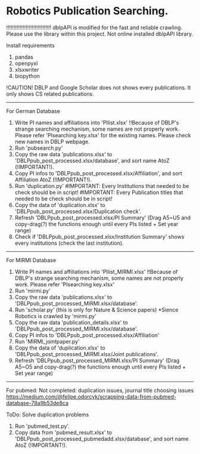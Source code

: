 # Robotics Publication Searching.
!!!!!!!!!!!!!!!!!!!!!!!!!!!!!!
dblpAPI is modified for the fast and reliable crawling.
Please use the library within this project. Not online installed dblpAPI library.

Install requirements
1. pandas
2. openpyxl
3. xlsxwriter
4. biopython

!CAUTION!
DBLP and Google Scholar does not shows every publications.
It only shows CS related publications.
- - -
For German Database
1. Write PI names and affiliations into 'PIlist.xlsx' !!Because of DBLP's strange searching mechanism, some names are not properly work. Please refer 'PIsearching key.xlsx' for the existing names. Please check new names in DBLP webpage.
3. Run 'pubsearch.py'
4. Copy the raw data 'publications.xlsx' to 'DBLPpub_post_processed.xlsx/database', and sort name AtoZ (!IMPORTANT!).
5. Copy PI infos to 'DBLPpub_post_processed.xlsx/Affiliation', and sort Affiliation AtoZ (!IMPORTANT!).
6. Run 'duplication.py' #IMPORTANT: Every Institutions that needed to be check should be in script! #IMPORTANT: Every Publication titles that needed to be check should be in script!
7. Copy the data of 'duplication.xlsx' to 'DBLPpub_post_processed.xlsx/Duplication check'. 
8. Refresh 'DBLPpub_post_processed.xlsx/PI Summary' (Drag A5~U5 and copy-drag(?) the functions enough until every PIs listed + Set year range)
9. Check if 'DBLPpub_post_processed.xlsx/Institution Summary' shows every institutions (check the last institution).
- - -
For MIRMI Database
1. Write PI names and affiliations into 'PIlist_MIRMI.xlsx' !!Because of DBLP's strange searching mechanism, some names are not properly work. Please refer 'PIsearching key.xlsx'
2. Run 'mirmi.py'
3. Copy the raw data 'publications.xlsx' to 'DBLPpub_post_processed_MIRMI.xlsx/database'.
4. Run 'scholar.py' (this is only for Nature & Science papers) *Sience Robotics is crawled by 'mirmi.py'
5. Copy the raw data 'publication_details.xlsx' to 'DBLPpub_post_processed_MIRMI.xlsx/database'.
6. Copy PI infos to 'DBLPpub_post_processed.xlsx/Affiliation'
7. Run 'MIRMI_jointpaper.py'
8. Copy the data of 'duplication.xlsx' to 'DBLPpub_post_processed_MIRMI.xlsx/Joint publications'.
9. Refresh 'DBLPpub_post_processed_MIRMI.xlsx/PI Summary' (Drag A5~O5 and copy-drag(?) the functions enough until every PIs listed + Set year range)
---
For pubmed: Not completed: duplication issues, journal title choosing issues
https://medium.com/@felipe.odorcyk/scrapping-data-from-pubmed-database-78a9b53de8ca

ToDo: Solve duplication problems

1. Run 'pubmed_test.py'.
2. Copy data from 'pubmed_result.xlsx' to 'DBLPpub_post_processed_pubmedadd.xlsx/database', and sort name AtoZ (!IMPORTANT!).
